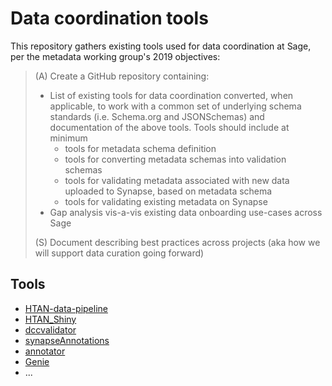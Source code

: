 # Data coordination tools

This repository gathers existing tools used for data coordination at Sage, per
the metadata working group's 2019 objectives:

> (A) Create a GitHub repository containing:
> 
> - List of existing tools for data coordination converted, when applicable, to
> work with a common set of underlying schema standards (i.e. Schema.org and
> JSONSchemas) and documentation of the above tools. Tools should include at
> minimum
>   - tools for metadata schema definition
>   - tools for converting metadata schemas into validation schemas
>   - tools for validating metadata associated with new data uploaded to Synapse, 
>   based on metadata schema
>   - tools for validating existing metadata on Synapse
> - Gap analysis vis-a-vis existing data onboarding use-cases across Sage
> 
> (S) Document describing best practices across projects (aka how we will
> support data curation going forward)

## Tools

* [HTAN-data-pipeline](https://github.com/Sage-Bionetworks/HTAN-data-pipeline)
* [HTAN_Shiny](https://github.com/Sage-Bionetworks/HTAN_Shiny)
* [dccvalidator](https://github.com/Sage-Bionetworks/dccvalidator/)
* [synapseAnnotations](https://github.com/Sage-Bionetworks/synapseAnnotations/)
* [annotator](https://github.com/Sage-Bionetworks/annotator)
* [Genie](https://github.com/Sage-Bionetworks/Genie)
* ...
